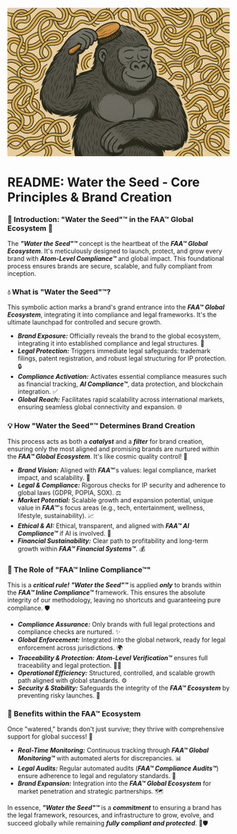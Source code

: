 ![Noodle_juice_gorilla_comb](Noodle_juice_gorilla_comb.png)
 
# README: Water the Seed - Core Principles & Brand Creation

### 🌱 Introduction: "Water the Seed"™ in the FAA™ Global Ecosystem 🚀

The ***"Water the Seed"™*** concept is the heartbeat of the ***FAA™ Global Ecosystem***. It's meticulously designed to launch, protect, and grow every brand with ***Atom-Level Compliance™*** and global impact. This foundational process ensures brands are secure, scalable, and fully compliant from inception.

### 💧 What is "Water the Seed"™?

This symbolic action marks a brand's grand entrance into the ***FAA™ Global Ecosystem***, integrating it into compliance and legal frameworks. It's the ultimate launchpad for controlled and secure growth.

* ***Brand Exposure:*** Officially reveals the brand to the global ecosystem, integrating it into established compliance and legal structures. 🌟
* ***Legal Protection:*** Triggers immediate legal safeguards: trademark filings, patent registration, and robust legal structuring for IP protection. 🔒
* ***Compliance Activation:*** Activates essential compliance measures such as financial tracking, ***AI Compliance™***, data protection, and blockchain integration. ✅
* ***Global Reach:*** Facilitates rapid scalability across international markets, ensuring seamless global connectivity and expansion. 🌐

### 💡 How "Water the Seed"™ Determines Brand Creation

This process acts as both a ***catalyst*** and a ***filter*** for brand creation, ensuring only the most aligned and promising brands are nurtured within the ***FAA™ Global Ecosystem***. It's like cosmic quality control! 🌌

* ***Brand Vision:*** Aligned with ***FAA™***'s values: legal compliance, market impact, and scalability. 🎯
* ***Legal & Compliance:*** Rigorous checks for IP security and adherence to global laws (GDPR, POPIA, SOX). ⚖️
* ***Market Potential:*** Scalable growth and expansion potential, unique value in ***FAA™***'s focus areas (e.g., tech, entertainment, wellness, lifestyle, sustainability). 📈
* ***Ethical & AI:*** Ethical, transparent, and aligned with ***FAA™ AI Compliance™*** if AI is involved. 🤖
* ***Financial Sustainability:*** Clear path to profitability and long-term growth within ***FAA™ Financial Systems™***. 💰

### 🔑 The Role of "FAA™ Inline Compliance™"

This is a ***critical rule!*** ***"Water the Seed"™*** is applied ***only*** to brands within the ***FAA™ Inline Compliance™*** framework. This ensures the absolute integrity of our methodology, leaving no shortcuts and guaranteeing pure compliance. 🛡️

* ***Compliance Assurance:*** Only brands with full legal protections and compliance checks are nurtured. ✨
* ***Global Enforcement:*** Integrated into the global network, ready for legal enforcement across jurisdictions. 🌍
* ***Traceability & Protection:*** ***Atom-Level Verification™*** ensures full traceability and legal protection. 🕵️‍♂️
* ***Operational Efficiency:*** Structured, controlled, and scalable growth path aligned with global standards. ⚙️
* ***Security & Stability:*** Safeguards the integrity of the ***FAA™ Ecosystem*** by preventing risky launches. 🔐

### 🌟 Benefits within the FAA™ Ecosystem

Once "watered," brands don't just survive; they thrive with comprehensive support for global success! 🚀

* ***Real-Time Monitoring:*** Continuous tracking through ***FAA™ Global Monitoring™*** with automated alerts for discrepancies. 📊
* ***Legal Audits:*** Regular automated audits (***FAA™ Compliance Audits™***) ensure adherence to legal and regulatory standards. 📜
* ***Brand Expansion:*** Integration into the ***FAA™ Global Ecosystem*** for market penetration and strategic partnerships. 🗺️

In essence, ***"Water the Seed"™*** is a ***commitment*** to ensuring a brand has the legal framework, resources, and infrastructure to grow, evolve, and succeed globally while remaining ***fully compliant and protected***. 🌱🛡️
